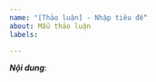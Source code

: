 ```yaml
---
name: "[Thảo luận] - Nhập tiêu đề"
about: Mẫu thảo luận
labels: 

---
```


[//]: # (***Bạn có thể xóa hoặc bỏ qua các dòng có dấu "[//]:" Các dòng này là hướng dẫn bạn đăng bài lên. Vui lòng sử dụng mẫu này để tạo thảo luận. Xin cám ơn!)

***Nội dung***:

[//]: # (Hãy nhập nội dung mà bạn muốn thảo luận với mình, rất cám ơn mọi ý kiến đóng góp của bạn!)
